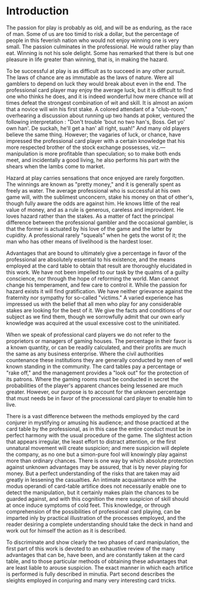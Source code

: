 # Introduction

The passion for play is probably as old, and will be as enduring, as the race of man. Some of us are too timid to risk a dollar, but the percentage of people in this feverish nation who would not enjoy winning one is very small. The passion culminates in the professional. He would rather play than eat. Winning is not his sole delight. Some has remarked that there is but one pleasure in life greater than winning, that is, in making the hazard.

To be successful at play is as difficult as to succeed in any other pursuit. The laws of chance are as immutable as the laws of nature. Were all gamblers to depend on luck they would break about even in the end. The professional card player may enjoy the average luck, but it is difficult to find one who thinks he does, and it is indeed wonderful how mere chance will at times defeat the strongest combination of wit and skill. It is almost an axiom that a novice will win his first stake. A colored attendant of a "club-room," overhearing a discussion about running up two hands at poker, ventured the following interpretation : "Don't trouble 'bout no two han's, Boss. Get yo' own han'. De suckah, he'll get a han' all right, suah!" And many old players believe the same thing. However; the vagaries of luck, or chance, have impressed the professional card player with a certain knowledge that his more respected brother of the stock exchange possesses, viz.—manipulation is more profitable than speculation; so to make both ends meet, and incidentally a good living, he also performs his part with the shears when the lambs come to market.

Hazard at play carries sensations that once enjoyed are rarely forgotten. The winnings are known as "pretty money," and it is generally spent as freely as water. The average professional who is successful at his own game will, with the sublimest unconcern, stake his money on that of other's, though fully aware the odds are against him. He knows little of the real value of money, and as a rule is generous, careless and improvident. He loves hazard rather than the stakes. As a matter of fact the principal difference between the professional gambler and the occasional gambler, is that the former is actuated by his love of the game and the latter by cupidity. A professional rarely "squeals" when he gets the worst of it; the man who has other means of livelihood is the hardest loser.

Advantages that are bound to ultimately give a percentage in favor of the professional are absolutely essential to his existence, and the means employed at the card table to obtain that result are thoroughly elucidated in this work. We have not been impelled to our task by the qualms of a guilty conscience, nor through the hope of reforming the world. Man cannot change his temperament, and few care to control it. While the passion for hazard exists it will find gratification. We have neither grievance against the fraternity nor sympathy for so-called "victims." A varied experience has impressed us with the belief that all men who play for any considerable stakes are looking for the best of it. We give the facts and conditions of our subject as we find them, though we sorrowfully admit that our own early knowledge was acquired at the usual excessive cost to the uninitiated.

When we speak of professional card players we do not refer to the proprietors or managers of gaming houses. The percentage in their favor is a known quantity, or can be readily calculated, and their profits are much the same as any business enterprise. Where the civil authorities countenance these institutions they are generally conducted by men of well known standing in the community. The card tables pay a percentage or "rake off," and the management provides a "look out" for the protection of its patrons. Where the gaming rooms must be conducted in secret the probabilities of the player's apparent chances being lessened are much greater. However, our purpose is to account for the unknown percentage that must needs be in favor of the processional card player to enable him to live.

There is a vast difference between the methods employed by the card conjurer in mystifying or amusing his audience; and those practiced at the card table by the professional, as in this case the entire conduct must be in perfect harmony with the usual procedure of the game. The slightest action that appears irregular, the least effort to distract attention, or the first unnatural movement will create suspicion; and mere suspicion will deplete the company, as no one but a simon-pure fool will knowingly play against more than ordinary chances. There is one way by which absolute protection against unknown advantages may be assured, that is by never playing for money. But a perfect understanding of the risks that are taken may aid greatly in lessening the casualties. An intimate acquaintance with the modus operandi of card-table artifice does not necessarily enable one to detect the manipulation, but it certainly makes plain the chances to be guarded against, and with this cognition the mere suspicion of skill should at once induce symptoms of cold feet. This knowledge, or through comprehension of the possibilities of professional card playing, can be imparted inly by practical illustration of the processes employed, and the reader desiring a complete understanding should take the deck in hand and work out for himself the action as it is described.

To discriminate and show clearly the two phases of card manipulation, the first part of this work is devoted to an exhaustive review of the many advantages that can be, have been, and are constantly taken at the card table, and to those particular methods of obtaining these advantages that are least liable to arouse suspicion. The exact manner in which each artifice is performed is fully described in minutia. Part second describes the sleights employed in conjuring and many very interesting card tricks.

